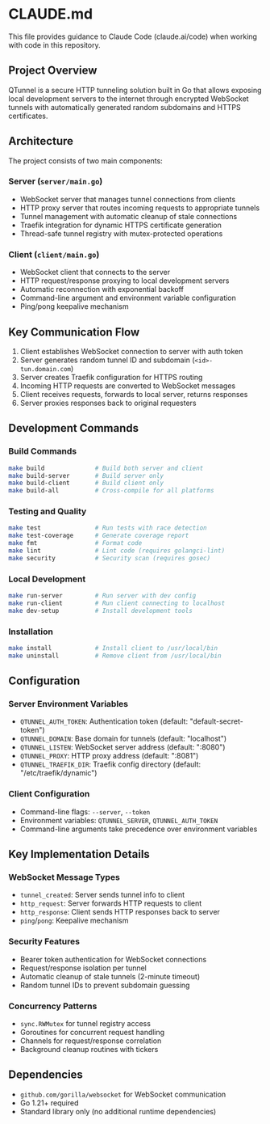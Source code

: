 # CLAUDE.md

This file provides guidance to Claude Code (claude.ai/code) when working with code in this repository.

## Project Overview

QTunnel is a secure HTTP tunneling solution built in Go that allows exposing local development servers to the internet through encrypted WebSocket tunnels with automatically generated random subdomains and HTTPS certificates.

## Architecture

The project consists of two main components:

### Server (`server/main.go`)
- WebSocket server that manages tunnel connections from clients
- HTTP proxy server that routes incoming requests to appropriate tunnels
- Tunnel management with automatic cleanup of stale connections
- Traefik integration for dynamic HTTPS certificate generation
- Thread-safe tunnel registry with mutex-protected operations

### Client (`client/main.go`)
- WebSocket client that connects to the server
- HTTP request/response proxying to local development servers
- Automatic reconnection with exponential backoff
- Command-line argument and environment variable configuration
- Ping/pong keepalive mechanism

## Key Communication Flow

1. Client establishes WebSocket connection to server with auth token
2. Server generates random tunnel ID and subdomain (`<id>-tun.domain.com`)
3. Server creates Traefik configuration for HTTPS routing
4. Incoming HTTP requests are converted to WebSocket messages
5. Client receives requests, forwards to local server, returns responses
6. Server proxies responses back to original requesters

## Development Commands

### Build Commands
```bash
make build              # Build both server and client
make build-server       # Build server only  
make build-client       # Build client only
make build-all          # Cross-compile for all platforms
```

### Testing and Quality
```bash
make test               # Run tests with race detection
make test-coverage      # Generate coverage report
make fmt                # Format code
make lint               # Lint code (requires golangci-lint)
make security           # Security scan (requires gosec)
```

### Local Development
```bash
make run-server         # Run server with dev config
make run-client         # Run client connecting to localhost
make dev-setup          # Install development tools
```

### Installation
```bash
make install            # Install client to /usr/local/bin
make uninstall          # Remove client from /usr/local/bin
```

## Configuration

### Server Environment Variables
- `QTUNNEL_AUTH_TOKEN`: Authentication token (default: "default-secret-token")
- `QTUNNEL_DOMAIN`: Base domain for tunnels (default: "localhost")
- `QTUNNEL_LISTEN`: WebSocket server address (default: ":8080")
- `QTUNNEL_PROXY`: HTTP proxy address (default: ":8081")
- `QTUNNEL_TRAEFIK_DIR`: Traefik config directory (default: "/etc/traefik/dynamic")

### Client Configuration
- Command-line flags: `--server`, `--token`
- Environment variables: `QTUNNEL_SERVER`, `QTUNNEL_AUTH_TOKEN`
- Command-line arguments take precedence over environment variables

## Key Implementation Details

### WebSocket Message Types
- `tunnel_created`: Server sends tunnel info to client
- `http_request`: Server forwards HTTP requests to client  
- `http_response`: Client sends HTTP responses back to server
- `ping`/`pong`: Keepalive mechanism

### Security Features
- Bearer token authentication for WebSocket connections
- Request/response isolation per tunnel
- Automatic cleanup of stale tunnels (2-minute timeout)
- Random tunnel IDs to prevent subdomain guessing

### Concurrency Patterns
- `sync.RWMutex` for tunnel registry access
- Goroutines for concurrent request handling
- Channels for request/response correlation
- Background cleanup routines with tickers

## Dependencies

- `github.com/gorilla/websocket` for WebSocket communication
- Go 1.21+ required
- Standard library only (no additional runtime dependencies)